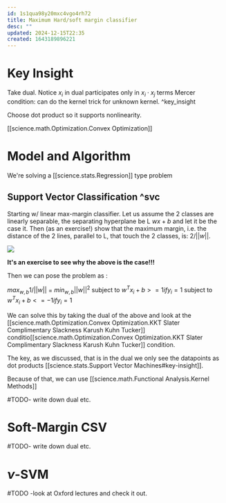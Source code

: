 ```yaml
---
id: 1s1qua98y20mxc4vgo4rh72
title: Maximum Hard/soft margin classifier
desc: ""
updated: 2024-12-15T22:35
created: 1643189896221
---
```

# Key Insight

Take dual. Notice $x_i$ in dual participates only in $x_i\cdot x_j$ terms 
Mercer condition:  can do the kernel trick for unknown kernel. ^key_insight

Choose dot product so it supports nonlinearity.

[[science.math.Optimization.Convex Optimization]]

# Model and Algorithm

We're solving a [[science.stats.Regression]] type problem

## Support Vector Classification ^svc

Starting w/ linear max-margin classifier. Let us assume the 2 classes are linearly separable,  the separating hyperplane be L $wx+b$ and let it be the case it. Then
(as an exercise!) show that the maximum margin, i.e. the distance of the 2 lines, parallel to L, that touch the 2 classes, is:
$2/||w||$.

![](https://vitalflux.com/wp-content/uploads/2020/07/Screenshot-2020-07-07-at-3.44.38-PM-300x162.png)

**It's an exercise to see why the above is the case!!!**

Then we can pose the problem as :

$max_{w,b} 1/||w||$  = $min_{w,b} ||w||^2$
$\text{subject to } w^Tx_i+b>=1 if y_i=1$
$\text{subject to } w^Tx_i+b<=-1 if y_i=1$

We can solve this by taking the dual of the above and look at the [[science.math.Optimization.Convex Optimization.KKT Slater Complimentary Slackness Karush Kuhn Tucker]] conditio[[science.math.Optimization.Convex Optimization.KKT Slater Complimentary Slackness Karush Kuhn Tucker]] condition.

The key, as we discussed, that is in the dual we only see the datapoints as dot products [[science.stats.Support Vector Machines#key-insight]]. 

Because of that, we can use [[science.math.Functional Analysis.Kernel Methods]]

#TODO- write down dual etc.

# Soft-Margin CSV

#TODO- write down dual etc.

# $\nu$-SVM

#TODO -look at Oxford lectures and check it out.


